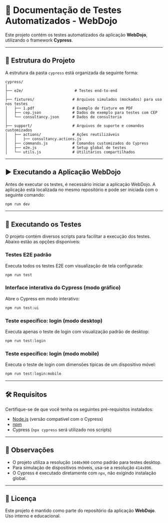 
# 📘 Documentação de Testes Automatizados - WebDojo

Este projeto contém os testes automatizados da aplicação **WebDojo**, utilizando o framework **Cypress**.

---

## 📁 Estrutura do Projeto

A estrutura da pasta `cypress` está organizada da seguinte forma:

```
cypress/
│
├── e2e/                       # Testes end-to-end
│
├── fixtures/                 # Arquivos simulados (mockados) para uso nos testes
│   ├── 1.pdf                 # Exemplo de fixture em PDF
│   ├── cep.json              # Dados de exemplo para testes com CEP
│   └── consultancy.json      # Dados de consultoria
│
├── support/                  # Arquivos de suporte e comandos customizados
│   ├── actions/              # Ações reutilizáveis
│   │   ├── consultancy.actions.js
│   ├── commands.js           # Comandos customizados do Cypress
│   ├── e2e.js                # Setup global de testes
│   └── utils.js              # Utilitários compartilhados
```

---

## ▶️ Executando a Aplicação WebDojo

Antes de executar os testes, é necessário iniciar a aplicação WebDojo. A aplicação está localizada no mesmo repositório e pode ser iniciada com o seguinte comando:

```bash
npm run dev
```

---

## 🧪 Executando os Testes

O projeto contém diversos scripts para facilitar a execução dos testes. Abaixo estão as opções disponíveis:

### Testes E2E padrão

Executa todos os testes E2E com visualização de tela configurada:

```bash
npm run test
```

### Interface interativa do Cypress (modo gráfico)

Abre o Cypress em modo interativo:

```bash
npm run test:ui
```

### Teste específico: login (modo desktop)

Executa apenas o teste de login com visualização padrão de desktop:

```bash
npm run test:login
```

### Teste específico: login (modo mobile)

Executa o teste de login com dimensões típicas de um dispositivo móvel:

```bash
npm run test:login:mobile
```

---

## 🛠️ Requisitos

Certifique-se de que você tenha os seguintes pré-requisitos instalados:

- [Node.js](https://nodejs.org/) (versão compatível com o Cypress)
- [npm](https://www.npmjs.com/)
- Cypress (`npx cypress` será utilizado nos scripts)

---

## 📌 Observações

- O projeto utiliza a resolução `1440x900` como padrão para testes desktop.
- Para simulação de dispositivos móveis, usa-se a resolução `414x896`.
- O Cypress é executado diretamente com `npx`, não exigindo instalação global.

---

## 📄 Licença

Este projeto é mantido como parte do repositório da aplicação **WebDojo**. Uso interno e educacional.

